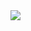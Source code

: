   <img align="right" src="https://github-readme-stats.vercel.app/api/?username=jacobrees&show_icons=true&hide_border=true" />
